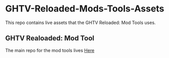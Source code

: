 # GHTV-Reloaded-Mods-Tools-Assets
This repo contains live assets that the GHTV Reloaded: Mod Tools uses.
## GHTV Realoaded: Mod Tool
The main repo for the mod tools lives [Here](https://github.com/Nathan31973/GHTV-Reloaded-Mod-Tools)
